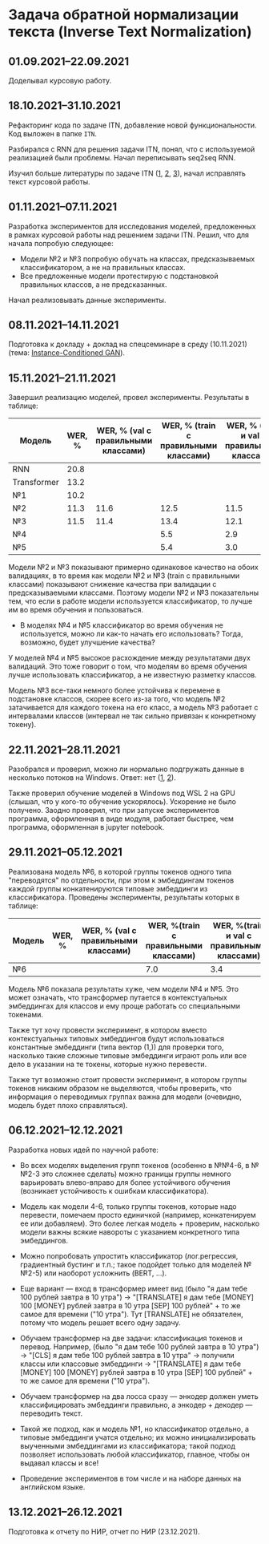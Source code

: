 # Задача обратной нормализации текста (Inverse Text Normalization)

## 01.09.2021–22.09.2021

Доделывал курсовую работу.

## 18.10.2021–31.10.2021

Рефакторинг кода по задаче ITN, добавление новой функциональности. Код выложен в папке `ITN`.

Разбирался с RNN для решения задачи ITN, понял, что с используемой реализацией были проблемы. Начал переписывать seq2seq RNN.

Изучил больше литературы по задаче ITN ([1](https://arxiv.org/pdf/2108.09889.pdf), [2](https://arxiv.org/pdf/2104.05055.pdf), [3](https://direct.mit.edu/coli/article/45/2/293/1637/Neural-Models-of-Text-Normalization-for-Speech)), начал исправлять текст курсовой работы.

## 01.11.2021–07.11.2021

Разработка экспериментов для исследования моделей, предложенных в рамках курсовой работы над решением задачи ITN. Решил, что для начала попробую следующее:

* Модели №2 и №3 попробую обучать на классах, предсказываемых классификатором, а не на правильных классах.
* Все предложенные модели протестирую с подстановкой правильных классов, а не предсказанных.

Начал реализовывать данные эксперименты.

## 08.11.2021–14.11.2021

Подготовка к докладу + доклад на спецсеминаре в среду (10.11.2021) (тема: [Instance-Conditioned GAN](https://arxiv.org/abs/2109.05070)).

## 15.11.2021–21.11.2021

Завершил реализацию моделей, провел эксперименты. Результаты в таблице:

| Модель      | WER, % | WER, % (val с правильными классами) | WER, % (train с правильными классами) | WER, % (train и val с правильными классами) |
| ----------- | ------ | ----------------------------------- | ------------------------------------- | ------------------------------------------- |
| RNN         | 20.8   |                                     |                                       |                                             |
| Transformer | 13.2   |                                     |                                       |                                             |
| №1          | 10.2   |                                     |                                       |                                             |
| №2          | 11.3   | 11.6                                | 12.5                                  | 11.5                                        |
| №3          | 11.5   | 11.4                                | 13.4                                  | 12.1                                        |
| №4          |        |                                     | 5.5                                   | 2.9                                         |
| №5          |        |                                     | 5.4                                   | 3.0                                         |

Модели №2 и №3 показывают примерно одинаковое качество на обоих валидациях, в то время как модели №2 и №3 (train с правильными классами) показывают снижение качества при валидации с предсказываемыми классами. Поэтому модели №2 и №3 показательны тем, что если в работе модели используется классификатор, то лучше им во время обучения и пользоваться.

* В моделях №4 и №5 классификатор во время обучения не используется, можно ли как-то начать его использовать? Тогда, возможно, будет улучшение качества?

У моделей №4 и №5 высокое расхождение между результатами двух валидаций. Это тоже говорит о том, что моделям во время обучения лучше использовать классификатор, а не известную разметку классов.

Модель №3 все-таки немного более устойчива к перемене в подстановке классов, скорее всего из-за того, что модель №2 затачивается для каждого токена на его класс, а модель №3 работает с интервалами классов (интервал не так сильно привязан к конкретному токену).

## 22.11.2021–28.11.2021

Разобрался и проверил, можно ли нормально подгружать данные в несколько потоков на Windows. Ответ: нет ([1](https://github.com/pytorch/pytorch/issues/12831), [2](https://github.com/pytorch/pytorch/issues/51344)).

Также проверил обучение моделей в Windows под WSL 2 на GPU (слышал, что у кого-то обучение ускорялось). Ускорение не было получено. Заодно проверил, что при запуске экспериментов программа, оформленная в виде модуля, работает быстрее, чем программа, оформленная в jupyter notebook.

## 29.11.2021–05.12.2021

Реализована модель №6, в которой группы токенов одного типа "переводятся" по отдельности, при этом к эмбеддингам токенов каждой группы конкатенируются типовые эмбеддинги из классификатора. Проведены эксперименты, результаты которых в таблице:

| Модель | WER, % | WER, % (val с правильными классами) | WER, %(train с правильными классами) | WER, %(train и val с правильными классами) |
| ------ | ------ | ----------------------------------- | ------------------------------------ | ------------------------------------------ |
| №6     |        |                                     | 7.0                                  | 3.4                                        |

Модель №6 показала результаты хуже, чем модели №4 и №5. Это может означать, что трансформер путается в контекстуальных эмбеддингах для классов и ему проще работать со специальными токенами.

Также тут хочу провести эксперимент, в котором вместо контекстуальных типовых эмбеддингов будут использоваться константные эмбеддинги (типа вектор (1,)) для проверки того, насколько такие сложные типовые эмбеддинги играют роль или все дело в указании на те токены, которые нужно перевести.

Также тут возможно стоит провести эксперимент, в котором группы токенов никаким образом не выделяются, чтобы проверить, что информация о переводимых группах важна для модели (очевидно, модель будет плохо справляться).

## 06.12.2021–12.12.2021

Разработка новых идей по научной работе:

* Во всех моделях выделения групп токенов (особенно в №№4-6, в №№2-3 это сложнее сделать) можно границы группы немного варьировать влево-вправо для более устойчивого обучения (возникает устойчивость к ошибкам классификатора).
* Модель как модели 4-6, только группы токенов, которые надо перевести, помечаем просто единичкой (например, конкатенируем ее или добавляем). Это более легкая модель + проверим, насколько модели важны всякие навороты с указанием конкретного типа эмбеддингов.
* Можно попробовать упростить классификатор (лог.регрессия, градиентный бустинг и т.п.; такое подойдет только для моделей №№2-5) или наоборот усложнить (BERT, ...).
* Еще вариант — вход в трансформер имеет вид (было "я дам тебе 100 рублей завтра в 10 утра") → "[TRANSLATE] я дам тебе [MONEY] 100 [MONEY] рублей завтра в 10 утра [SEP] 100 рублей" + то же самое для времени ("10 утра"). Тут [TRANSLATE] не обязателен, потому что модель решает всего одну задачу.
* Обучаем трансформер на две задачи: классификация токенов и перевод. Например, (было "я дам тебе 100 рублей завтра в 10 утра") → "[CLS] я дам тебе 100 рублей завтра в 10 утра" → получили классы или классовые эмбеддинги → "[TRANSLATE] я дам тебе [MONEY] 100 [MONEY] рублей завтра в 10 утра [SEP] 100 рублей" + то же самое для времени ("10 утра").
* Обучаем трансформер на два лосса сразу — энкодер должен уметь классифицировать эмбеддинги правильно, а энкодер + декодер — переводить текст.
* Такой же подход, как и модель №1, но классификатор отдельно, а типовые эмбеддинги учатся отдельно; их можно инициализировать выученными эмбеддингами из классификатора; такой подход позволяет использовать любой классификатор, главное, чтобы он выдавал классы и все!

* Проведение экспериментов в том числе и на наборе данных на английском языке.

## 13.12.2021–26.12.2021

Подготовка к отчету по НИР, отчет по НИР (23.12.2021).

